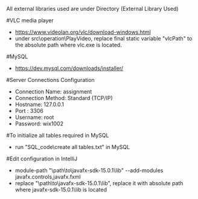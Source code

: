 All external libraries used are under Directory (External Library Used)



#VLC media player
- https://www.videolan.org/vlc/download-windows.html
- under src\operation\PlayVideo, replace final static variable "vlcPath" to the absolute path where vlc.exe is located.

#MySQL
- https://dev.mysql.com/downloads/installer/

#Server Connections Configuration
- Connection Name:    assignment
- Connection Method:  Standard (TCP/IP)
- Hostname:           127.0.0.1
- Port    :           3306
- Username:           root
- Password:           wix1002

#To initialize all tables required in MySQL
- run "SQL_code\create all tables.txt" in MySQL



#Edit configuration in IntelliJ
- module-path "\path\to\javafx-sdk-15.0.1\lib" --add-modules javafx.controls,javafx.fxml
- replace "\path\to\javafx-sdk-15.0.1\lib",  replace it with absolute path where javafx-sdk-15.0.1\lib is located 

